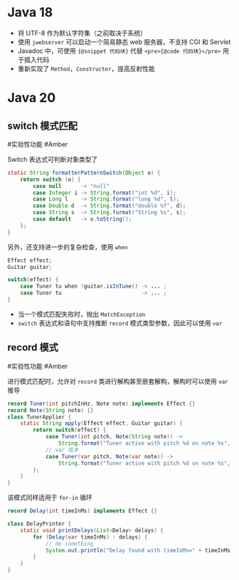 # Java 18

- 将 UTF-8 作为默认字符集（之前取决于系统）
- 使用 `jwebserver` 可以启动一个简易静态 web 服务器，不支持 CGI 和 Servlet
- Javadoc 中，可使用 `{@snippet 代码块}` 代替 `<pre>{@code 代码块}</pre>` 用于插入代码
- 重新实现了 `Method`，`Constructor`，提高反射性能
# Java 20
## switch 模式匹配
#实验性功能  #Amber

Switch 表达式可判断对象类型了

```java
static String formatterPatternSwitch(Object o) {
    return switch (o) {
        case null      -> "null"
        case Integer i -> String.format("int %d", i);
        case Long l    -> String.format("long %d", l);
        case Double d  -> String.format("double %f", d);
        case String s  -> String.format("String %s", s);
        case default   -> o.toString();
    };
}
```

另外，还支持进一步的复杂检查，使用 `when`

```java
Effect effect;
Guitar guitar;

switch(effect) {
    case Tuner tu when !guitar.isInTune() -> ... ;
    case Tuner tu                         -> ... ; 
}
```

- 当一个模式匹配失败时，抛出 `MatchException`
- `switch` 表达式和语句中支持推断 `record` 模式类型参数，因此可以使用 `var`
## record 模式
#实验性功能  #Amber 

进行模式匹配时，允许对 `record` 类进行解构甚至嵌套解构，解构时可以使用 `var` 推导

```java
record Tuner(int pitchInHz, Note note) implements Effect {}
record Note(String note) {}
class TunerApplier {
    static String apply(Effect effect, Guitar guitar) {
        return switch(effect) {
            case Tuner(int pitch, Note(String note)) -> 
                String.format("Tuner active with pitch %d on note %s", pitch, note);
            // var 版本
            case Tuner(var pitch, Note(var note)) -> 
                String.format("Tuner active with pitch %d on note %s", pitch, note);
        };
    }
}
```

该模式同样适用于 `for-in` 循环

```java
record Delay(int timeInMs) implements Effect {}

class DelayPrinter {
    static void printDelays(List<Delay> delays) {
        for (Delay(var timeInMs) : delays) {
            // do something
            System.out.println("Delay found with timeInMs=" + timeInMs);
        }
    }
}
```
